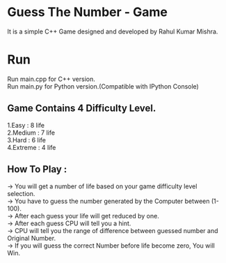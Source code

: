 # Guess The Number - Game
It is a simple C++ Game designed and developed by Rahul Kumar Mishra.
# Run
Run main.cpp for C++ version.                                           
Run main.py for Python version.(Compatible with IPython Console)

## Game Contains 4 Difficulty Level.
1.Easy    : 8 life\
2.Medium  : 7 life\
3.Hard    : 6 life\
4.Extreme : 4 life

## How To Play :
-> You will get a number of life based on your game difficulty level selection.\
-> You have to guess the number generated by the Computer between (1-100).\
-> After each guess your life will get reduced by one.\
-> After each guess CPU will tell you a hint.\
-> CPU will tell you the range of difference between guessed number and Original Number.\
-> If you will guess the correct Number before life become zero, You will Win.
